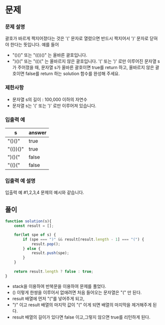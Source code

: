 # 문제
### 문제 설명
괄호가 바르게 짝지어졌다는 것은 '(' 문자로 열렸으면 반드시 짝지어서 ')' 문자로 닫혀야 한다는 뜻입니다. 예를 들어

- "()()" 또는 "(())()" 는 올바른 괄호입니다.
- ")()(" 또는 "(()(" 는 올바르지 않은 괄호입니다.
'(' 또는 ')' 로만 이루어진 문자열 s가 주어졌을 때, 문자열 s가 올바른 괄호이면 true를 return 하고, 올바르지 않은 괄호이면 false를 return 하는 solution 함수를 완성해 주세요.

### 제한사항
- 문자열 s의 길이 : 100,000 이하의 자연수
- 문자열 s는 '(' 또는 ')' 로만 이루어져 있습니다.

### 입출력 예
|s|answer|
|---|----|
|"()()"|true|
|"(())()"|true|
|")()("|false|
|"(()("|false|

### 입출력 예 설명
입출력 예 #1,2,3,4
문제의 예시와 같습니다.

## 풀이

```javascript
function solution(s){
    const result = [];

    for(let spe of s) {
        if (spe === ")" && result[result.length - 1] === "(") {
            result.pop();
        } else {
            result.push(spe);
        }
    }
    
    return result.length ? false : true;
}
```

- stack을 이용하여 반복문을 이용하여 문제를 풀었다.
- () 이렇게 한쌍을 이루어서 없애려면 처음 들어오는 문자열은 "(" 만 된다. 
- result 배열에 먼저 "("를 넣어주게 되고,
- ")" 이고 result 배열의 마지막 값이 "(" 이게 되면 배열의 마지막을 제거해주게 된다.
- result 배열의 길이가 있다면 false 이고,그렇지 않으면 true를 리턴하게 된다. 
